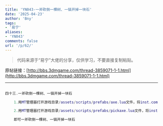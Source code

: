 ```yaml
---
title: 'YN043-一斧砍倒一棵树、一镐开掉一块石'
date: '2025-04-23'
author: 'Bny'
tags:
- '易宁'
aliases:
- 'YN043'
comments: false
url: '/p/62/'
---
```


> 代码来源于“易宁”大佬的分享，仅供学习，不要直接复制粘贴。

原帖链接：[http://bbs.3dmgame.com/thread-3859071-1-1.html](http://bbs.3dmgame.com/thread-3859071-1-1.html)

---

```lua  

四十三.一斧砍倒一棵树、一镐开掉一块石

	1.用MT管理器打开游戏目录/assets/scripts/prefabs/axe.lua文件，将inst.components.tool:SetAction(ACTIONS.CHOP)替换为inst.components.tool:SetAction(ACTIONS.CHOP, 15)

	2.用MT管理器打开游戏目录/assets/scripts/prefabs/pickaxe.lua文件，将inst.components.tool:SetAction(ACTIONS.MINE)替换为inst.components.tool:SetAction(ACTIONS.MINE, 15)

	即可一斧砍倒一棵树、一镐开掉一块石

```  

